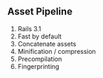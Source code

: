 ##  Asset Pipeline

1. Rails 3.1
2. Fast by default 
3. Concatenate assets
4. Minification / compression
5. Precompilation
6. Fingerprinting